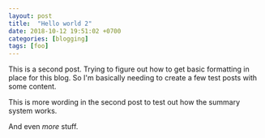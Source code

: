 ```yaml
---
layout: post
title:  "Hello world 2"
date: 2018-10-12 19:51:02 +0700
categories: [blogging]
tags: [foo]
---
```

This is a second post.  Trying to figure out how to get basic formatting in place for this blog.  So I'm basically needing to create a few test posts with some content.

This is more wording in the second post to test out how the summary system works.

And even *more* stuff.